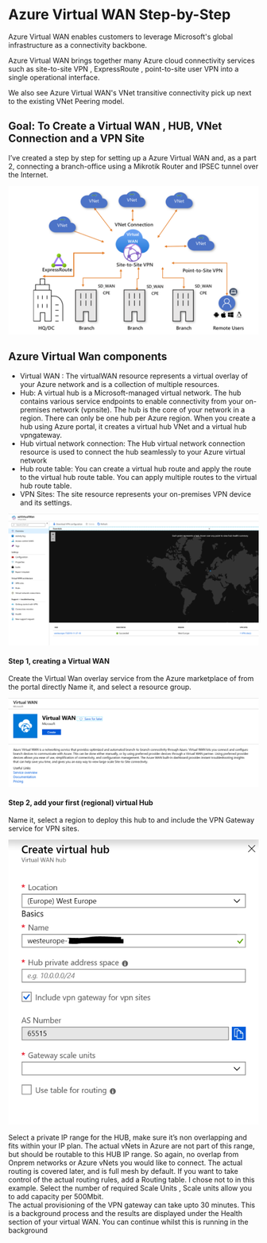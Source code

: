 # Azure Virtual WAN Step-by-Step

Azure Virtual WAN enables customers to leverage Microsoft's global infrastructure as a connectivity backbone. 

Azure Virtual WAN brings together many Azure cloud connectivity services such as site-to-site VPN , ExpressRoute , point-to-site user VPN into a single operational interface. 

We also see Azure Virtual WAN's VNet transitive connectivity pick up next to the existing VNet Peering model.


## Goal: To Create a Virtual WAN , HUB, VNet Connection and a VPN Site

I’ve created a step by step for setting up a Azure Virtual WAN and, as a part 2, connecting a branch-office using a Mikrotik Router and IPSEC tunnel over the Internet.

![Screenshot](https://raw.githubusercontent.com/verboompj/Networking/master/Pictures/0.png)

## Azure Virtual Wan components
* Virtual WAN : The virtualWAN resource represents a virtual overlay of your Azure network and is a collection of multiple resources. 
* Hub: A virtual hub is a Microsoft-managed virtual network. The hub contains various service endpoints to enable connectivity from your on-premises network (vpnsite). The hub is the core of your network in a region. There can only be one hub per Azure region. When you create a hub using Azure portal, it creates a virtual hub VNet and a virtual hub vpngateway.
* Hub virtual network connection: The Hub virtual network connection resource is used to connect the hub seamlessly to your Azure virtual network
* Hub route table: You can create a virtual hub route and apply the route to the virtual hub route table. You can apply multiple routes to the virtual hub route table. 
* VPN Sites: The site resource represents your on-premises VPN device and its settings. 




![Screenshot](https://raw.githubusercontent.com/verboompj/Networking/master/Pictures/1.png)



#### Step 1, creating a Virtual WAN

Create the Virtual Wan overlay service from the Azure marketplace of from the portal directly
Name it, and select a resource group.

![Screenshot](https://raw.githubusercontent.com/verboompj/Networking/master/Pictures/2.png)




#### Step 2, add your first (regional) virtual Hub 
Name it, select a region to deploy this hub to and include the VPN Gateway service for VPN sites.

![Screenshot](https://raw.githubusercontent.com/verboompj/Networking/master/Pictures/3.png)

Select a private IP range for the HUB, make sure it’s non overlapping and fits within your IP plan. The actual vNets in Azure are not part of this range, but should be routable to this HUB IP range. So again, no overlap from Onprem networks or Azure vNets you would like to connect. The actual routing is covered later, and is full mesh by default. If you want to take control of the actual routing rules, add a Routing table. I chose not to in this example.
Select the number of required Scale Units , Scale units allow you to add capacity per 500Mbit.  
The actual provisioning of the VPN gateway can take upto 30 minutes. This is a background process and the results are displayed under the Health section of your virtual WAN. You can continue whilst this is running in the background
